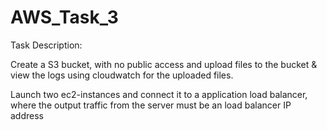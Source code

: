 # AWS_Task_3
Task Description:

Create a S3 bucket, with no public access and upload files to the bucket & view the logs using cloudwatch for the uploaded files.

Launch two ec2-instances and connect it to a application load balancer, where the output traffic from the server must be an load balancer IP address
